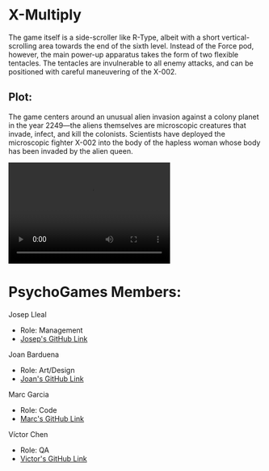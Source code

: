 ﻿# X-Multiply

The game itself is a side-scroller like R-Type, albeit with a short vertical-scrolling area towards the end of the sixth level. Instead of the Force pod, however, the main power-up apparatus takes the form of two flexible tentacles. The tentacles are invulnerable to all enemy attacks, and can be positioned with careful maneuvering of the X-002.

## Plot:
The game centers around an unusual alien invasion against a colony planet in the year 2249—the aliens themselves are microscopic creatures that invade, infect, and kill the colonists. Scientists have deployed the microscopic fighter X-002 into the body of the hapless woman whose body has been invaded by the alien queen.

<video src="video.mp4" width="320" height="200" controls preload></video>

# PsychoGames Members:

Josep Lleal
   - Role: Management
   - [Josep's GitHub Link](https://github.com/JosepLleal)
   
Joan Barduena
   - Role: Art/Design
   - [Joan's GitHub Link](https://github.com/JoanBarduena)
   
Marc Garcia
   - Role: Code
   - [Marc's GitHub Link](https://github.com/marcgreig)
   
Víctor Chen
   - Role: QA
   - [Victor's GitHub Link](https://github.com/Scarzard)
   
   
